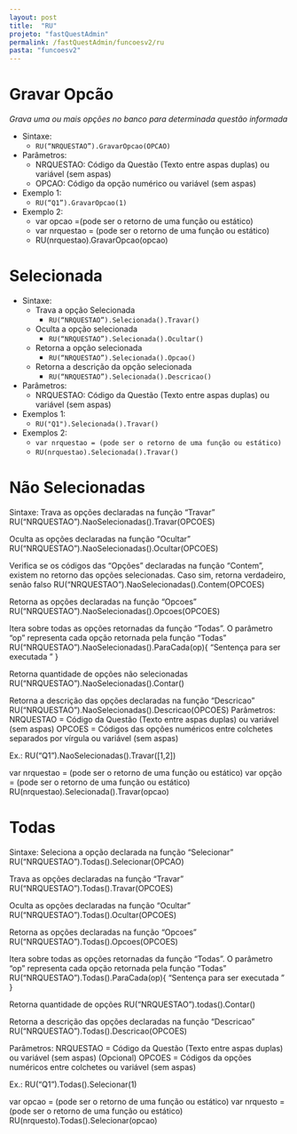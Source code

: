 ```yaml
---
layout: post
title:  "RU"
projeto: "fastQuestAdmin"
permalink: /fastQuestAdmin/funcoesv2/ru
pasta: "funcoesv2"
---
```


# Gravar Opcão
*Grava uma ou mais opções no banco para determinada questão informada*

- Sintaxe: 
  - `RU(“NRQUESTAO”).GravarOpcao(OPCAO)`
- Parâmetros:
  - NRQUESTAO: Código da Questão (Texto entre aspas duplas) ou variável (sem aspas)
  - OPCAO: Código da opção numérico ou variável (sem aspas)
- Exemplo 1: 
  - `RU(“Q1”).GravarOpcao(1)`
- Exemplo 2:
  - var opcao =(pode ser o retorno de uma função ou estático)
  - var nrquestao = (pode ser o retorno de uma função ou estático)
  - RU(nrquestao).GravarOpcao(opcao)
  
  
# Selecionada

- Sintaxe:
  - Trava a opção Selecionada 
    - `RU(“NRQUESTAO”).Selecionada().Travar()`
  - Oculta a opção selecionada
    - `RU(“NRQUESTAO”).Selecionada().Ocultar()`
  - Retorna a opção selecionada
    - `RU(“NRQUESTAO”).Selecionada().Opcao()`
  - Retorna a descrição da opção selecionada
    - `RU(“NRQUESTAO”).Selecionada().Descricao()`
- Parâmetros:
  - NRQUESTAO: Código da Questão (Texto entre aspas duplas) ou variável (sem aspas)
- Exemplos 1:
  - `RU("Q1").Selecionada().Travar()`
- Exemplos 2:
  - `var nrquestao = (pode ser o retorno de uma função ou estático)`
  - `RU(nrquestao).Selecionada().Travar()`


# Não Selecionadas

Sintaxe:
Trava as opções declaradas na função “Travar” 
RU(“NRQUESTAO”).NaoSelecionadas().Travar(OPCOES)

Oculta as opções declaradas na função “Ocultar”
RU(“NRQUESTAO”).NaoSelecionadas().Ocultar(OPCOES)

Verifica se os códigos das “Opções” declaradas na função “Contem”, existem no retorno das opções selecionadas. Caso sim, retorna verdadeiro, senão falso
RU(“NRQUESTAO”).NaoSelecionadas().Contem(OPCOES)

Retorna as opções declaradas na função “Opcoes”
RU(“NRQUESTAO”).NaoSelecionadas().Opcoes(OPCOES)

Itera sobre todas as opções retornadas da função “Todas”. O parâmetro “op” representa cada opção retornada pela função “Todas”
RU(“NRQUESTAO”).NaoSelecionadas().ParaCada(op){ 
“Sentença para ser executada ”
}

Retorna quantidade de opções não selecionadas
RU(“NRQUESTAO”).NaoSelecionadas().Contar()

Retorna a descrição das opções declaradas na função “Descricao”
RU(“NRQUESTAO”).NaoSelecionadas().Descricao(OPCOES)
Parâmetros:
NRQUESTAO = Código da Questão (Texto entre aspas duplas) ou variável (sem aspas)
OPCOES = Códigos das opções numéricos entre colchetes separados por vírgula ou variável (sem aspas)

Ex.:
RU(“Q1”).NaoSelecionadas().Travar([1,2])

var nrquestao = (pode ser o retorno de uma função ou estático)
var opção = (pode ser o retorno de uma função ou estático)
RU(nrquestao).Selecionada().Travar(opcao)


# Todas

Sintaxe:
Seleciona a opção declarada na função “Selecionar” 
RU(“NRQUESTAO”).Todas().Selecionar(OPCAO)

Trava as opções declaradas na função “Travar” 
RU(“NRQUESTAO”).Todas().Travar(OPCOES)

Oculta as opções declaradas na função “Ocultar”
RU(“NRQUESTAO”).Todas().Ocultar(OPCOES)

Retorna as opções declaradas na função “Opcoes”
RU(“NRQUESTAO”).Todas().Opcoes(OPCOES)

Itera sobre todas as opções retornadas da função “Todas”. O parâmetro “op” representa cada opção retornada pela função “Todas”
RU(“NRQUESTAO”).Todas().ParaCada(op){ 
“Sentença para ser executada ”
}

Retorna quantidade de opções
RU(“NRQUESTAO”).todas().Contar()

Retorna a descrição das opções declaradas na função “Descricao”
RU(“NRQUESTAO”).Todas().Descricao(OPCOES)

Parâmetros:
NRQUESTAO = Código da Questão (Texto entre aspas duplas) ou variável (sem aspas)
(Opcional) OPCOES = Códigos da opções numéricos entre colchetes ou variável (sem aspas)

Ex.:
RU(“Q1”).Todas().Selecionar(1)

var opcao = (pode ser o retorno de uma função ou estático)
var nrquesto = (pode ser o retorno de uma função ou estático)
RU(nrquesto).Todas().Selecionar(opcao)
